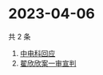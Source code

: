 # 2023-04-06

共 2 条

<!-- BEGIN -->
<!-- 最后更新时间 Thu Apr 06 2023 04:05:38 GMT+0800 (China Standard Time) -->

1. [中电科回应](https://www.zhihu.com/search?q=中电科回应)
1. [翟欣欣案一审宣判](https://www.zhihu.com/search?q=翟欣欣案一审宣判)

<!-- END -->
